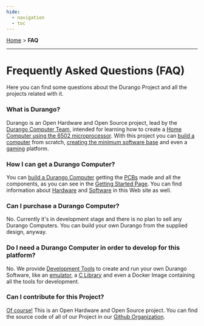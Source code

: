 ```yaml
---
hide:
  - navigation
  - toc
---
```


[Home](index.md) > **FAQ**

---
# Frequently Asked Questions (FAQ)

Here you can find some questions about the Durango Project and all the projects related with it.

### What is Durango?

Durango is an Open Hardware and Open Source project, lead by the [Durango Computer Team](about.md),
intended for learning how to create a [Home Computer using the 6502 microprocessor](hard/arch.md).
With this project you can [build a computer](start/building.md) from scratch,
[creating the minimum software base](tools.md) and even a [gaming](soft/games.md) platform.

### How I can get a Durango Computer?

You can [build a Durango Computer](start/build/durango.md) getting the [PCBs](start/build/pcb.md)
made and all the components, as you can see in the [Getting Started Page](started.md).
You can find information about [Hardware](hardware.md) and [Software](software.md)
in this Web site as well.

### Can I purchase a Durango Computer?

No. Currently it's in development stage and there is no plan to sell any Durango Computers.
You can build your own Durango from the supplied design, anyway.

### Do I need a Durango Computer in order to develop for this platform?

No. We provide [Development Tools](dev/tools.md) to create and run your own Durango Software,
like an [emulator](start/run/emulation.md), a [C Library](dev/lang/durangolib.md)
and even a Docker Image containing all the tools for development.

### Can I contribute for this Project?

[Of course!](community.md)
This is an Open Hardware and Open Source project. You can find the source code of
all of our Project in our [Github Organization](https://github.com/durangoretro/).
